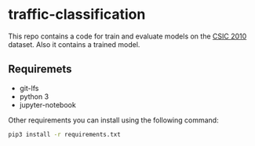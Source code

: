 # traffic-classification

This repo contains a code for train and evaluate models on the [CSIC 2010](http://www.isi.csic.es/dataset/) dataset. Also it contains a trained model.

## Requiremets
- git-lfs
- python 3
- jupyter-notebook

Other requirements you can install using the following command:
```bash
pip3 install -r requirements.txt
```
